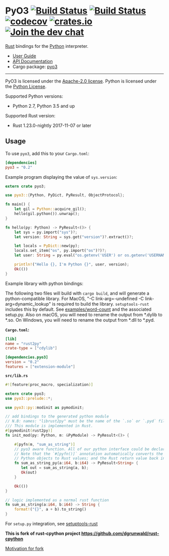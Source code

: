 # PyO3 [![Build Status](https://travis-ci.org/PyO3/pyo3.svg?branch=master)](https://travis-ci.org/PyO3/pyo3) [![Build Status](https://ci.appveyor.com/api/projects/status/github/PyO3/pyo3?branch=master&svg=true)](https://ci.appveyor.com/project/fafhrd91/pyo3) [![codecov](https://codecov.io/gh/PyO3/pyo3/branch/master/graph/badge.svg)](https://codecov.io/gh/PyO3/pyo3) [![crates.io](http://meritbadge.herokuapp.com/pyo3)](https://crates.io/crates/pyo3) [![Join the dev chat](https://img.shields.io/gitter/room/nwjs/nw.js.svg)](https://gitter.im/PyO3/Lobby)

[Rust](http://www.rust-lang.org/) bindings for the [Python](https://www.python.org/) interpreter.

* [User Guide](https://pyo3.github.io/pyo3/guide/)
* [API Documentation](http://pyo3.github.io/pyo3/pyo3/)
* Cargo package: [pyo3](https://crates.io/crates/pyo3)

---

PyO3 is licensed under the [Apache-2.0 license](http://opensource.org/licenses/APACHE-2.0).
Python is licensed under the [Python License](https://docs.python.org/2/license.html).

Supported Python versions:

* Python 2.7, Python 3.5 and up

Supported Rust version:

* Rust 1.23.0-nightly 2017-11-07 or later

## Usage

To use `pyo3`, add this to your `Cargo.toml`:

```toml
[dependencies]
pyo3 = "0.2"
```

Example program displaying the value of `sys.version`:

```rust
extern crate pyo3;

use pyo3::{Python, PyDict, PyResult, ObjectProtocol};

fn main() {
    let gil = Python::acquire_gil();
    hello(gil.python()).unwrap();
}

fn hello(py: Python) -> PyResult<()> {
    let sys = py.import("sys")?;
    let version: String = sys.get("version")?.extract()?;

    let locals = PyDict::new(py);
    locals.set_item("os", py.import("os")?)?;
    let user: String = py.eval("os.getenv('USER') or os.getenv('USERNAME')", None, Some(&locals))?.extract()?;

    println!("Hello {}, I'm Python {}", user, version);
    Ok(())
}
```

Example library with python bindings:

The following two files will build with `cargo build`, and will generate a python-compatible library.
For MacOS, "-C link-arg=-undefined -C link-arg=dynamic_lookup" is required to build the library.
`setuptools-rust` includes this by default.
See [examples/word-count](examples/word-count) and the associated setup.py.
Also on macOS, you will need to rename the output from \*.dylib to \*.so.
On Windows, you will need to rename the output from \*.dll to \*.pyd.


**`Cargo.toml`:**

```toml
[lib]
name = "rust2py"
crate-type = ["cdylib"]

[dependencies.pyo3]
version = "0.2"
features = ["extension-module"]
```

**`src/lib.rs`**

```rust
#![feature(proc_macro, specialization)]

extern crate pyo3;
use pyo3::prelude::*;

use pyo3::py::modinit as pymodinit;

// add bindings to the generated python module
// N.B: names: "librust2py" must be the name of the `.so` or `.pyd` file
/// This module is implemented in Rust.
#[pymodinit(rust2py)]
fn init_mod(py: Python, m: &PyModule) -> PyResult<()> {

    #[pyfn(m, "sum_as_string")]
    // pyo3 aware function. All of our python interface could be declared in a separate module.
    // Note that the `#[pyfn()]` annotation automatically converts the arguments from
    // Python objects to Rust values; and the Rust return value back into a Python object.
    fn sum_as_string_py(a:i64, b:i64) -> PyResult<String> {
       let out = sum_as_string(a, b);
       Ok(out)
    }

    Ok(())
}

// logic implemented as a normal rust function
fn sum_as_string(a:i64, b:i64) -> String {
    format!("{}", a + b).to_string()
}

```

For `setup.py` integration, see [setuptools-rust](https://github.com/PyO3/setuptools-rust)


**This is fork of rust-cpython project https://github.com/dgrunwald/rust-cpython**

[Motivation for fork](https://github.com/PyO3/pyo3/issues/55)
